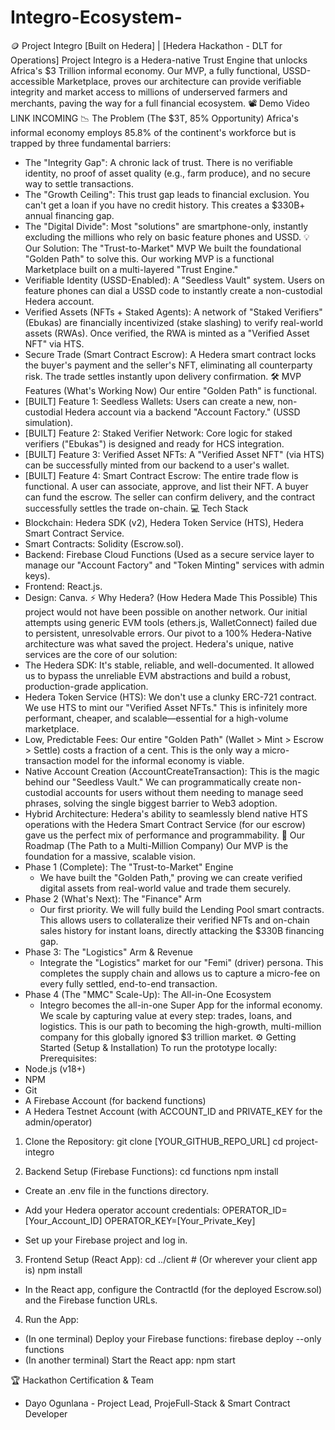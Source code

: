 # Integro-Ecosystem-
🪙 Project Integro
[Built on Hedera] | [Hedera Hackathon - DLT for Operations]
Project Integro is a Hedera-native Trust Engine that unlocks Africa's $3 Trillion informal economy. Our MVP, a fully functional, USSD-accessible Marketplace, proves our architecture can provide verifiable integrity and market access to millions of underserved farmers and merchants, paving the way for a full financial ecosystem.
📽️ Demo Video
LINK INCOMING 
📉 The Problem (The $3T, 85% Opportunity)
Africa's informal economy employs 85.8% of the continent's workforce but is trapped by three fundamental barriers:
 * The "Integrity Gap": A chronic lack of trust. There is no verifiable identity, no proof of asset quality (e.g., farm produce), and no secure way to settle transactions.
 * The "Growth Ceiling": This trust gap leads to financial exclusion. You can't get a loan if you have no credit history. This creates a $330B+ annual financing gap.
 * The "Digital Divide": Most "solutions" are smartphone-only, instantly excluding the millions who rely on basic feature phones and USSD.
💡 Our Solution: The "Trust-to-Market" MVP
We built the foundational "Golden Path" to solve this. Our working MVP is a functional Marketplace built on a multi-layered "Trust Engine."
 * Verifiable Identity (USSD-Enabled): A "Seedless Vault" system. Users on feature phones can dial a USSD code to instantly create a non-custodial Hedera account.
 * Verified Assets (NFTs + Staked Agents): A network of "Staked Verifiers" (Ebukas) are financially incentivized (stake slashing) to verify real-world assets (RWAs). Once verified, the RWA is minted as a "Verified Asset NFT" via HTS.
 * Secure Trade (Smart Contract Escrow): A Hedera smart contract locks the buyer's payment and the seller's NFT, eliminating all counterparty risk. The trade settles instantly upon delivery confirmation.
🛠️ MVP Features (What's Working Now)
Our entire "Golden Path" is functional.
 * [BUILT] Feature 1: Seedless Wallets: Users can create a new, non-custodial Hedera account via a backend "Account Factory." (USSD simulation).
 * [BUILT] Feature 2: Staked Verifier Network: Core logic for staked verifiers ("Ebukas") is designed and ready for HCS integration.
 * [BUILT] Feature 3: Verified Asset NFTs: A "Verified Asset NFT" (via HTS) can be successfully minted from our backend to a user's wallet.
 * [BUILT] Feature 4: Smart Contract Escrow: The entire trade flow is functional. A user can associate, approve, and list their NFT. A buyer can fund the escrow. The seller can confirm delivery, and the contract successfully settles the trade on-chain.
💻 Tech Stack
 * Blockchain: Hedera SDK (v2), Hedera Token Service (HTS), Hedera Smart Contract Service.
 * Smart Contracts: Solidity (Escrow.sol).
 * Backend: Firebase Cloud Functions (Used as a secure service layer to manage our "Account Factory" and "Token Minting" services with admin keys).
 * Frontend: React.js.
 * Design: Canva.
⚡ Why Hedera? (How Hedera Made This Possible)
This project would not have been possible on another network. Our initial attempts using generic EVM tools (ethers.js, WalletConnect) failed due to persistent, unresolvable errors. Our pivot to a 100% Hedera-Native architecture was what saved the project.
Hedera's unique, native services are the core of our solution:
 * The Hedera SDK: It's stable, reliable, and well-documented. It allowed us to bypass the unreliable EVM abstractions and build a robust, production-grade application.
 * Hedera Token Service (HTS): We don't use a clunky ERC-721 contract. We use HTS to mint our "Verified Asset NFTs." This is infinitely more performant, cheaper, and scalable—essential for a high-volume marketplace.
 * Low, Predictable Fees: Our entire "Golden Path" (Wallet > Mint > Escrow > Settle) costs a fraction of a cent. This is the only way a micro-transaction model for the informal economy is viable.
 * Native Account Creation (AccountCreateTransaction): This is the magic behind our "Seedless Vault." We can programmatically create non-custodial accounts for users without them needing to manage seed phrases, solving the single biggest barrier to Web3 adoption.
 * Hybrid Architecture: Hedera's ability to seamlessly blend native HTS operations with the Hedera Smart Contract Service (for our escrow) gave us the perfect mix of performance and programmability.
🚀 Our Roadmap (The Path to a Multi-Million Company)
Our MVP is the foundation for a massive, scalable vision.
 * Phase 1 (Complete): The "Trust-to-Market" Engine
   * We have built the "Golden Path," proving we can create verified digital assets from real-world value and trade them securely.
 * Phase 2 (What's Next): The "Finance" Arm
   * Our first priority. We will fully build the Lending Pool smart contracts. This allows users to collateralize their verified NFTs and on-chain sales history for instant loans, directly attacking the $330B financing gap.
 * Phase 3: The "Logistics" Arm & Revenue
   * Integrate the "Logistics" market for our "Femi" (driver) persona. This completes the supply chain and allows us to capture a micro-fee on every fully settled, end-to-end transaction.
 * Phase 4 (The "MMC" Scale-Up): The All-in-One Ecosystem
   * Integro becomes the all-in-one Super App for the informal economy. We scale by capturing value at every step: trades, loans, and logistics. This is our path to becoming the high-growth, multi-million company for this globally ignored $3 trillion market.
⚙️ Getting Started (Setup & Installation)
To run the prototype locally:
Prerequisites:
 * Node.js (v18+)
 * NPM
 * Git
 * A Firebase Account (for backend functions)
 * A Hedera Testnet Account (with ACCOUNT_ID and PRIVATE_KEY for the admin/operator)
1. Clone the Repository:
git clone [YOUR_GITHUB_REPO_URL]
cd project-integro

2. Backend Setup (Firebase Functions):
cd functions
npm install

 * Create an .env file in the functions directory.
 * Add your Hedera operator account credentials:
   OPERATOR_ID=[Your_Account_ID]
OPERATOR_KEY=[Your_Private_Key]

 * Set up your Firebase project and log in.
3. Frontend Setup (React App):
cd ../client  # (Or wherever your client app is)
npm install

 * In the React app, configure the ContractId (for the deployed Escrow.sol) and the Firebase function URLs.
4. Run the App:
 * (In one terminal) Deploy your Firebase functions: firebase deploy --only functions
 * (In another terminal) Start the React app: npm start

🏆 Hackathon Certification & Team
 * Dayo Ogunlana - Project Lead, ProjeFull-Stack & Smart Contract Developer
